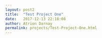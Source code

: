 ```yaml
---
layout: post2  
title:  "Test Project One"  
date:   2017-12-13 22:18:08  
author: Atrion Darnay  
permalink: projects/Test-Project-One.html  
---
```


